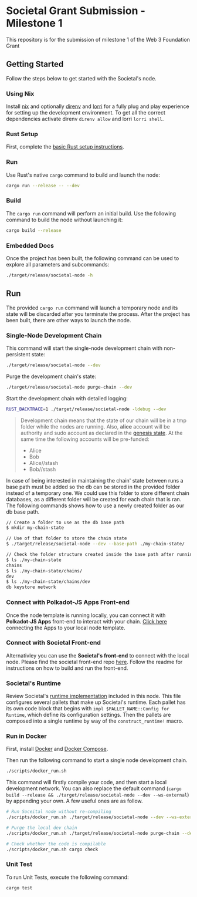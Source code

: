 # Societal Grant Submission - Milestone 1
This repository is for the submission of milestone 1 of the Web 3 Foundation Grant

## Getting Started

Follow the steps below to get started with the Societal's node.

### Using Nix

Install [nix](https://nixos.org/) and optionally [direnv](https://github.com/direnv/direnv) and
[lorri](https://github.com/nix-community/lorri) for a fully plug and play experience for setting up
the development environment. To get all the correct dependencies activate direnv `direnv allow` and
lorri `lorri shell`.

### Rust Setup

First, complete the [basic Rust setup instructions](./docs/rust-setup.md).

### Run

Use Rust's native `cargo` command to build and launch the node:

```sh
cargo run --release -- --dev
```

### Build

The `cargo run` command will perform an initial build. Use the following command to build the node
without launching it:

```sh
cargo build --release
```

### Embedded Docs

Once the project has been built, the following command can be used to explore all parameters and
subcommands:

```sh
./target/release/societal-node -h
```

## Run

The provided `cargo run` command will launch a temporary node and its state will be discarded after
you terminate the process. After the project has been built, there are other ways to launch the
node.

### Single-Node Development Chain

This command will start the single-node development chain with non-persistent state:

```bash
./target/release/societal-node --dev
```

Purge the development chain's state:

```bash
./target/release/societal-node purge-chain --dev
```

Start the development chain with detailed logging:

```bash
RUST_BACKTRACE=1 ./target/release/societal-node -ldebug --dev
```

> Development chain means that the state of our chain will be in a tmp folder while the nodes are
> running. Also, **alice** account will be authority and sudo account as declared in the
> [genesis state](https://github.com/sctllabs/societal-node/blob/main/node/src/chain_spec.rs#L49).
> At the same time the following accounts will be pre-funded:
> - Alice
> - Bob
> - Alice//stash
> - Bob//stash

In case of being interested in maintaining the chain' state between runs a base path must be added
so the db can be stored in the provided folder instead of a temporary one. We could use this folder
to store different chain databases, as a different folder will be created for each chain that
is ran. The following commands shows how to use a newly created folder as our db base path.

```bash
// Create a folder to use as the db base path
$ mkdir my-chain-state

// Use of that folder to store the chain state
$ ./target/release/societal-node --dev --base-path ./my-chain-state/

// Check the folder structure created inside the base path after running the chain
$ ls ./my-chain-state
chains
$ ls ./my-chain-state/chains/
dev
$ ls ./my-chain-state/chains/dev
db keystore network
```

### Connect with Polkadot-JS Apps Front-end

Once the node template is running locally, you can connect it with **Polkadot-JS Apps** front-end
to interact with your chain. [Click
here](https://polkadot.js.org/apps/#/explorer?rpc=ws://localhost:9944) connecting the Apps to your
local node template.

### Connect with Societal Front-end

Alternativley you can use the **Societal's front-end** to connect with the local node. Please find the societal front-end repo [here](https://github.com/sctllabs/societal-front-end). Follow the readme for instructions on how to build and run the front-end. 

### Societal's Runtime

Review Societal's [runtime implementation](./runtime/src/lib.rs) included in this node. This file configures several pallets that make up Societal's runtime. Each pallet has its own code block that begins with `impl $PALLET_NAME::Config for Runtime`, which define its configuration settings. Then the pallets are composed into a single runtime by way of the `construct_runtime!` macro. 

### Run in Docker

First, install [Docker](https://docs.docker.com/get-docker/) and
[Docker Compose](https://docs.docker.com/compose/install/).

Then run the following command to start a single node development chain.

```bash
./scripts/docker_run.sh
```

This command will firstly compile your code, and then start a local development network. You can
also replace the default command
(`cargo build --release && ./target/release/societal-node --dev --ws-external`)
by appending your own. A few useful ones are as follow.

```bash
# Run Soceital node without re-compiling
./scripts/docker_run.sh ./target/release/societal-node --dev --ws-external

# Purge the local dev chain
./scripts/docker_run.sh ./target/release/societal-node purge-chain --dev

# Check whether the code is compilable
./scripts/docker_run.sh cargo check
```

### Unit Test

To run Unit Tests, execute the following command:

```bash
cargo test
```
